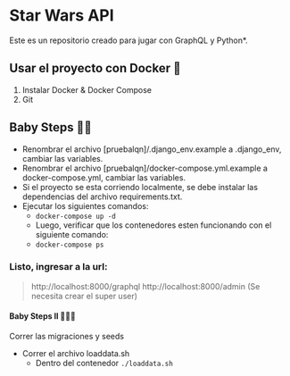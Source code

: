 # Star Wars API 

Este es un repositorio creado para jugar con GraphQL y Python*.


## Usar el proyecto con Docker 🐳
1. Instalar Docker & Docker Compose
2. Git

 
## Baby Steps  🤱🍼

- Renombrar el archivo [pruebalqn]/.django_env.example a .django_env, cambiar las variables.   
- Renombrar el archivo [pruebalqn]/docker-compose.yml.example a docker-compose.yml, cambiar las variables.   
- Si el proyecto se esta corriendo localmente, se debe instalar las dependencias del archivo requirements.txt. 
- Ejecutar los siguientes comandos: 
    - `docker-compose up -d `
    - Luego, verificar que los contenedores esten funcionando con el siguiente comando: 
    - `docker-compose ps `
  

### Listo, ingresar a la url: 
> http://localhost:8000/graphql 
> http://localhost:8000/admin (Se necesita crear el super user)

#### Baby Steps ll 🤱🤱🍼
Correr las migraciones y seeds
  - Correr el archivo loaddata.sh 
    - Dentro del contenedor `./loaddata.sh`
